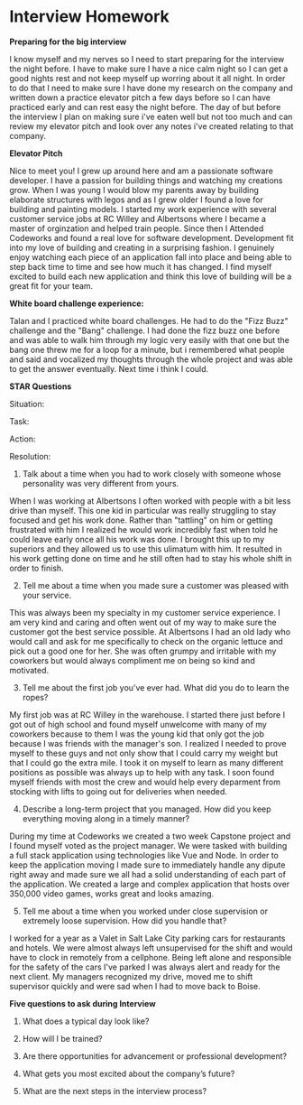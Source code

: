  # Interview Homework
 
 **Preparing for the big interview**
 
 I know myself and my nerves so I need to start preparing for the interview the night before. I have to make sure I have a nice calm night so I can get a good nights rest and not keep myself up worring about it all night. In order to do that I need to make sure I have done my research on the company and written down a practice elevator pitch a few days before so I can have practiced early and can rest easy the night before. The day of but before the interview I plan on making sure i've eaten well but not too much and can review my elevator pitch and look over any notes i've created relating to that company.  
 
 **Elevator Pitch**
 
 Nice to meet you! I grew up around here and am a passionate software developer. I have a passion for building things and watching my creations grow. When I was young I would blow my parents away by building elaborate structures with legos and as I grew older I found a love for building and painting models. I started my work experience with several customer service jobs at RC Willey and Albertsons where I became a master of orginzation and helped train people. Since then I Attended Codeworks and found a real love for software development. Development fit into my love of building and creating in a surprising fashion. I genuinely enjoy watching each piece of an application fall into place and being able to step back time to time and see how much it has changed. I find myself excited to build each new application and think this love of building will be a great fit for your team. 

**White board challenge experience:**

Talan and I practiced white board challenges. He had to do the "Fizz Buzz" challenge and the "Bang" challenge. I had done the fizz buzz one before and was able to walk him through my logic very easily with that one but the bang one threw me for a loop for a minute, but i remembered what people and said and vocalized my thoughts through the whole project and was able to get the answer eventually. Next time i think I could. 

**STAR Questions**

Situation:

Task:

Action:

Resolution:

1. Talk about a time when you had to work closely with someone whose personality was very different from yours.

When I was working at Albertsons I often worked with people with a bit less drive than myself. This one kid in particular was really struggling to stay focused and get his work done. Rather than "tattling" on him or getting frustrated with him I realized he would work incredibly fast when told he could leave early once all his work was done. I brought this up to my superiors and they allowed us to use this ulimatum with him. It resulted in his work getting done on time and he still often had to stay his whole shift in order to finish.

2. Tell me about a time when you made sure a customer was pleased with your service.

This was always been my specialty in my customer service experience. I am very kind and caring and often went out of my way to make sure the customer got the best service possible. At Albertsons I had an old lady who would call and ask for me specifically to check on the organic lettuce and pick out a good one for her. She was often grumpy and irritable with my coworkers but would always compliment me on being so kind and motivated. 

3. Tell me about the first job you’ve ever had. What did you do to learn the ropes?

My first job was at RC Willey in the warehouse. I started there just before I got out of high school and found myself unwelcome with many of my coworkers because to them I was the young kid that only got the job because I was friends with the manager's son. I realized I needed to prove myself to these guys and not only show that I could carry my weight but that I could go the extra mile. I took it on myself to learn as many different positions as possible was always up to help with any task. I soon found myself friends with most the crew and would help every deparment from stocking with lifts to going out for deliveries when needed. 


4. Describe a long-term project that you managed. How did you keep everything moving along in a timely manner?

During my time at Codeworks we created a two week Capstone project and I found myself voted as the project manager. We were tasked with building a full stack application using technologies like Vue and Node. In order to keep the application moving I made sure to immediately handle any dipute right away and made sure we all had a solid understanding of each part of the application. We created a large and complex application that hosts over 350,000 video games, works great and looks amazing.

5. Tell me about a time when you worked under close supervision or extremely loose supervision. How did you handle that?

I worked for a year as a Valet in Salt Lake City parking cars for restaurants and hotels. We were almost always left unsupervised for the shift and would have to clock in remotely from a cellphone. Being left alone and responsible for the safety of the cars I've parked I was always alert and ready for the next client. My managers recognized my drive, moved me to shift supervisor quickly and were sad when I had to move back to Boise. 

**Five questions to ask during Interview**

1. What does a typical day look like?

2. How will I be trained?

3. Are there opportunities for advancement or professional development?

4. What gets you most excited about the company’s future?

5. What are the next steps in the interview process?
